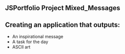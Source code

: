 JSPortfolio Project Mixed_Messages
-----------------------------------

Creating an application that outputs:
--------------------------------------
* An inspirational message
* A task for the day
* ASCII art

